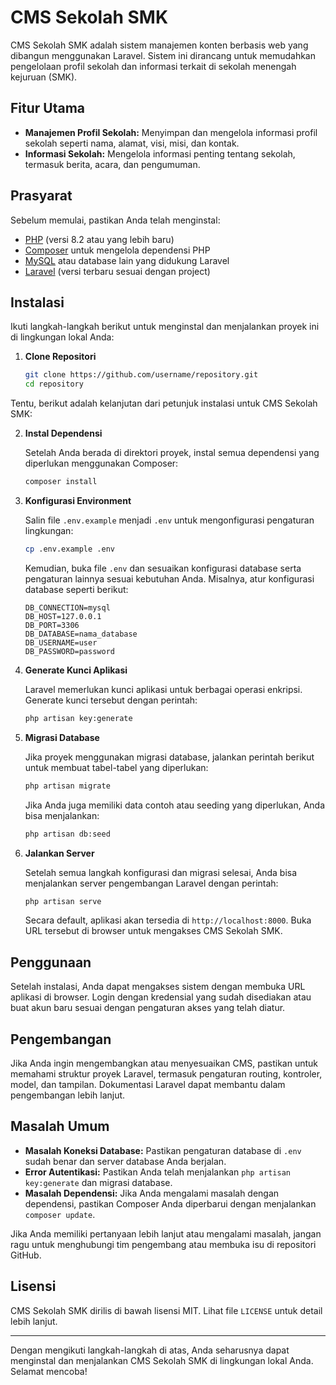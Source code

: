 # CMS Sekolah SMK

CMS Sekolah SMK adalah sistem manajemen konten berbasis web yang dibangun menggunakan Laravel. Sistem ini dirancang untuk memudahkan pengelolaan profil sekolah dan informasi terkait di sekolah menengah kejuruan (SMK).

## Fitur Utama

- **Manajemen Profil Sekolah:** Menyimpan dan mengelola informasi profil sekolah seperti nama, alamat, visi, misi, dan kontak.
- **Informasi Sekolah:** Mengelola informasi penting tentang sekolah, termasuk berita, acara, dan pengumuman.

## Prasyarat

Sebelum memulai, pastikan Anda telah menginstal:

- [PHP](https://www.php.net/) (versi 8.2 atau yang lebih baru)
- [Composer](https://getcomposer.org/) untuk mengelola dependensi PHP
- [MySQL](https://www.mysql.com/) atau database lain yang didukung Laravel
- [Laravel](https://laravel.com/) (versi terbaru sesuai dengan project)

## Instalasi

Ikuti langkah-langkah berikut untuk menginstal dan menjalankan proyek ini di lingkungan lokal Anda:

1. **Clone Repositori**

   ```bash
   git clone https://github.com/username/repository.git
   cd repository
Tentu, berikut adalah kelanjutan dari petunjuk instalasi untuk CMS Sekolah SMK:

2. **Instal Dependensi**

   Setelah Anda berada di direktori proyek, instal semua dependensi yang diperlukan menggunakan Composer:

   ```bash
   composer install
   ```

3. **Konfigurasi Environment**

   Salin file `.env.example` menjadi `.env` untuk mengonfigurasi pengaturan lingkungan:

   ```bash
   cp .env.example .env
   ```

   Kemudian, buka file `.env` dan sesuaikan konfigurasi database serta pengaturan lainnya sesuai kebutuhan Anda. Misalnya, atur konfigurasi database seperti berikut:

   ```env
   DB_CONNECTION=mysql
   DB_HOST=127.0.0.1
   DB_PORT=3306
   DB_DATABASE=nama_database
   DB_USERNAME=user
   DB_PASSWORD=password
   ```

4. **Generate Kunci Aplikasi**

   Laravel memerlukan kunci aplikasi untuk berbagai operasi enkripsi. Generate kunci tersebut dengan perintah:

   ```bash
   php artisan key:generate
   ```

5. **Migrasi Database**

   Jika proyek menggunakan migrasi database, jalankan perintah berikut untuk membuat tabel-tabel yang diperlukan:

   ```bash
   php artisan migrate
   ```

   Jika Anda juga memiliki data contoh atau seeding yang diperlukan, Anda bisa menjalankan:

   ```bash
   php artisan db:seed
   ```

6. **Jalankan Server**

   Setelah semua langkah konfigurasi dan migrasi selesai, Anda bisa menjalankan server pengembangan Laravel dengan perintah:

   ```bash
   php artisan serve
   ```

   Secara default, aplikasi akan tersedia di `http://localhost:8000`. Buka URL tersebut di browser untuk mengakses CMS Sekolah SMK.

## Penggunaan

Setelah instalasi, Anda dapat mengakses sistem dengan membuka URL aplikasi di browser. Login dengan kredensial yang sudah disediakan atau buat akun baru sesuai dengan pengaturan akses yang telah diatur.

## Pengembangan

Jika Anda ingin mengembangkan atau menyesuaikan CMS, pastikan untuk memahami struktur proyek Laravel, termasuk pengaturan routing, kontroler, model, dan tampilan. Dokumentasi Laravel dapat membantu dalam pengembangan lebih lanjut.

## Masalah Umum

- **Masalah Koneksi Database:** Pastikan pengaturan database di `.env` sudah benar dan server database Anda berjalan.
- **Error Autentikasi:** Pastikan Anda telah menjalankan `php artisan key:generate` dan migrasi database.
- **Masalah Dependensi:** Jika Anda mengalami masalah dengan dependensi, pastikan Composer Anda diperbarui dengan menjalankan `composer update`.

Jika Anda memiliki pertanyaan lebih lanjut atau mengalami masalah, jangan ragu untuk menghubungi tim pengembang atau membuka isu di repositori GitHub.

## Lisensi

CMS Sekolah SMK dirilis di bawah lisensi MIT. Lihat file `LICENSE` untuk detail lebih lanjut.

---

Dengan mengikuti langkah-langkah di atas, Anda seharusnya dapat menginstal dan menjalankan CMS Sekolah SMK di lingkungan lokal Anda. Selamat mencoba!